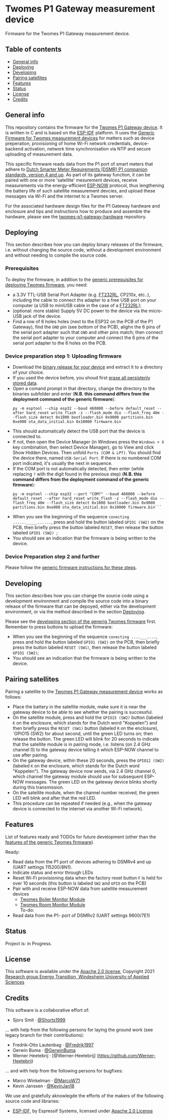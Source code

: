 # Twomes P1 Gateway measurement device
Firmware for the Twomes P1 Gateway measurement device.

## Table of contents
* [General info](#general-info)
* [Deploying](#deploying)
* [Developing](#developing)
* [Pairing satellites](#pairing-satellites) 
* [Features](#features)
* [Status](#status)
* [License](#license)
* [Credits](#credits)

## General info
This repository contains the firmware for the [Twomes P1 Gateway device](https://github.com/energietransitie/twomes-p1-gateway-hardware). It is written in C and is based on the [ESP-IDF](https://github.com/espressif/esp-idf) platform. It uses the [Generic Firmware for Twomes measurement devices](https://github.com/energietransitie/twomes-generic-esp-firmware) for matters such as device preperation, provisioning of home Wi-Fi network credentials, device-backend activation, network time synchronisation via NTP and secure uploading of measurement data. 

This specific firmware reads data from the P1 port of smart meters that adhere to [Dutch Smarter Meter Requirements (DSMR) P1 companion standards, version 4 and up](https://www.netbeheernederland.nl/dossiers/slimme-meter-15/documenten). As part of its gateway function, it can be paired with one or more 'satellite' mesurement devices, receive measurements via the energy-efficient [ESP-NOW](https://www.espressif.com/en/products/software/esp-now/overview) protocol, thus lengthening the battery life of such satellite measurement devcies, and upload these messages via Wi-Fi and the internet to a Twomes server.

For the associated hardware design files for the P1 Gateway hardware and enclosure and tips and instructions how to produce and assemble the hardware, please see the [twomes-p1-gateway-hardware](https://github.com/energietransitie/twomes-p1-gateway-hardware) repository. 

## Deploying
This section describes how you can deploy binary releases of the firmware, i.e. without changing the source code, without a development environment and without needing to compile the source code.

### Prerequisites
To deploy the firmware, in addition to the [generic prerequisites for deploying Twomes firmware](https://github.com/energietransitie/twomes-generic-esp-firmware#prerequisites), you need:
* a 3.3V TTL-USB Serial Port Adapter (e.g. [FT232RL](https://www.tinytronics.nl/shop/en/communication-and-signals/usb/ft232rl-3.3v-5v-ttl-usb-serial-port-adapter), CP210x, etc..), including the cable to connect ths adapter to a free USB port on your computer (a USB to miniUSB cable in the case of a [FT232RL](https://www.tinytronics.nl/shop/en/communication-and-signals/usb/ft232rl-3.3v-5v-ttl-usb-serial-port-adapter));
* (optional: more stable) Supply 5V DC power to the device via the micro-USB jack of the device.
* Find a row of 6 holes holes (next to the ESP32 on the PCB of the  P1 Gateway), find the `GND` pin (see  bottom of the PCB), alighn the 6 pins of the serial port adapter such that `GND` and other pins match; then connect the serial port adapter to your computer and connect the 6 pins of the serial port adapter to the 6 holes on the PCB.

### Device preparation step 1: Uploading firmware

* Download the [binary release for your device](https://github.com/energietransitie/twomes-p1-gateway-firmware/releases) and extract it to a directory of your choice.
* If you used the device before, you shoud first [erase all persistenly stored data](#erasing-all-persistenly-stored-data).
* Open a comand prompt in that directory, change the directory to the binaries subfolder and enter (**N.B. this command differs from the deployment command of the generic firmware**):
	```shell
	py -m esptool --chip esp32 --baud 460800 --before default_reset --after hard_reset write_flash -z --flash_mode dio --flash_freq 40m --flash_size detect 0x1000 bootloader.bin 0x9000 partitions.bin 0xe000 ota_data_initial.bin 0x10000 firmware.bin  
	```
* This should automatically detect the USB port that the device is connected to.
* If not, then open the Device Manager (in Windows press the `Windows + X` key combination, then select Device Manager), go to View and click Show Hidden Devices. Then unfold `Ports (COM & LPT)`. You should find the device there, named `USB-Serial Port`. If there is no numbered COM port indicated, it's usually the next in sequence.  
* If the COM port is not automatically detected, then enter (while replacing `?` with the digit found in the previous step) (**N.B. this command differs from the deployment command of the generic firmware**): 
	```shell
	py -m esptool --chip esp32 --port "COM?" --baud 460800 --before default_reset --after hard_reset write_flash -z --flash_mode dio --flash_freq 40m --flash_size detect 0x1000 bootloader.bin 0x9000 partitions.bin 0xe000 ota_data_initial.bin 0x10000 firmware.bin```

* When you see the beginning of the sequence `conecting ......_____......`, press and hold the button labeled `GPIO1 (SW2)` on the PCB, then briefly press the button labeled `RESET`, then release the button labeled `GPIO1 (SW2) `;
* You should see an indication that the firmware is being written to the device.

### Device Preparation step 2 and further 
Please follow the [generic firmware instructions for these steps](https://github.com/energietransitie/twomes-generic-esp-firmware#device-preparation-step-2-establishing-a-device-name-and-device-activation_token). 

## Developing 
This section describes how you can change the source code using a development environment and compile the source code into a binary release of the firmware that can be depoyed, either via the development environment, or via the method described in the section [Deploying](#deploying).

Please see the [developing section of the generig Twomes firmware](https://github.com/energietransitie/twomes-generic-esp-firmware#developing) first. Remember to press buttons to upload the firmware: 
* When you see the beginning of the sequence `conecting ....___....`, press and hold the button labeled `GPIO1 (SW2)` on the PCB, then briefly press the button labeled `RESET (SW1)`, then release the button labeled `GPIO1 (SW2)`;
* You should see an indication that the firmware is being written to the device.

## Pairing satellites
Pairing a satellite to the  [Twomes P1 Gateway measurement device](https://github.com/energietransitie/twomes-p1-gateway-firmware) works as follows:
* Place the battery in the satellite module, make sure it is near the gateway device to be able to see whether the pairing is successful.
* On the satellite module, press and hold the `GPIO15 (SW2)` button (labeled `K` on the enclosure, which stands for the Dutch word "Koppelen") and then briefly press the `RESET (SW1)` button (labeled `R` on the enclosure), `GPIO15 (SW2) for about second, until the green LED turns on; then release the button. The green LED will blink for 20 seconds to indicate that the satellite module is in pairing mode, i.e. listens (on 2.4 GHz channel 0) to the gateway device telling it which ESP-NOW channel to use after pairing.
* On the gateway device, within these 20 seconds, press the `GPIO12 (SW2)` (labeled `K` on the enclosure, which stands for the Dutch word "Koppelen"). The gateway device now sends, via 2.4 GHz channel 0, which channel the gateway module should use for subsequent ESP-NOW messages. The green LED on the gateway device blinks shortly during this transmission.
* On the satellite module, when the channel number received, the green LED will blink and after that the red LED.
* This procedure can be repeated if needed (e.g., when the gateway device is connected to the internet via another Wi-Fi network).

## Features
List of features ready and TODOs for future development (other than the [features of the generic Twomes firmware](https://github.com/energietransitie/twomes-generic-esp-firmware#features)). 

Ready:
* Read data from the P1 port of devices adhering to DSMRv4 and up (UART settings 115200/8N1).
* Indicate status and error through LEDs
* Reset Wi-Fi provisioning data when the factory reset button `F` is held for over 10 seconds (this button is labeled `SW2` and `GPIO` on the PCB) 
* Pair with and receive ESP-NOW data from satellite measurement devices
	* [Twomes Boiler Monitor Module](https://github.com/energietransitie/twomes-boiler-monitor-firmware)
	* [Twomes Room Monitor Module](https://github.com/energietransitie/twomes-room-monitor-firmware)  
To-do:
* Read data from the P1- port of DSMRv2 (UART settings 9600/7E1)  

## Status
Project is: in Progress.

## License
This software is available under the [Apache 2.0 license](./LICENSE.md), Copyright 2021 [Research group Energy Transition, Windesheim University of Applied Sciences](https://windesheim.nl/energietransitie) 

## Credits
This software is a collaborative effort of:
* Sjors Smit ·  [@Shorts1999](https://github.com/Shorts1999)

... with help from the following persons for laying the ground work (see legacy branch for their contributions):
* Fredrik-Otto Lautenbag ·  [@Fredrik1997](https://github.com/Fredrik1997)
* Gerwin Buma ·  [@GerwinBuma](https://github.com/GerwinBuma) 
* Werner Heetebrij ·  [@Werner-Heetebrij] (https://github.com/Werner-Heetebrij)

... and with help from the following persons for bugfixes:
* Marco Winkelman · [@MarcoW71](https://github.com/MarcoW71)
* Kevin Janssen · [@KevinJan18](https://github.com/KevinJan18)

We use and gratefully aknowlegde the efforts of the makers of the following source code and libraries:
* [ESP-IDF](https://github.com/espressif/esp-idf), by Espressif Systems, licensed under [Apache 2.0 License](https://github.com/espressif/esp-idf/blob/master/LICENSE)
